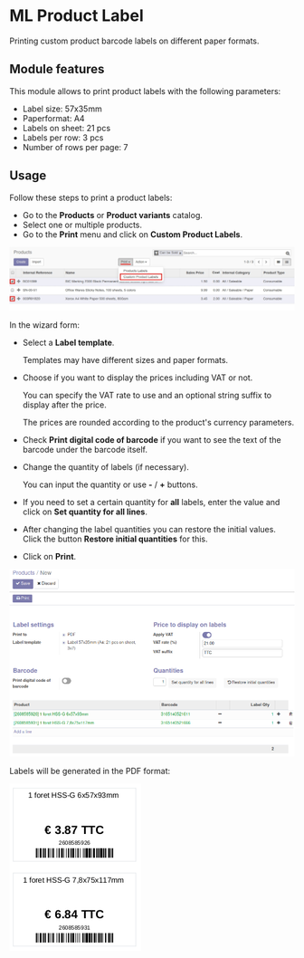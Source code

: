 # ML Product Label

Printing custom product barcode labels on different paper formats.

## Module features

This module allows to print product labels with the following parameters:

  * Label size: 57x35mm
  * Paperformat: A4
  * Labels on sheet: 21 pcs
  * Labels per row: 3 pcs
  * Number of rows per page: 7

## Usage

Follow these steps to print a product labels:

  * Go to the **Products** or **Product variants** catalog.
  * Select one or multiple products.
  * Go to the **Print** menu and click on **Custom Product Labels**.

![Product Selection](static/description/select_products.png)

In the wizard form:

  * Select a **Label template**.

    Templates may have different sizes and paper formats.

  * Choose if you want to display the prices including VAT or not.

    You can specify the VAT rate to use and an optional string suffix to display after the price.

    The prices are rounded according to the product's currency parameters.

  * Check **Print digital code of barcode** if you want to see the text of the barcode under the barcode itself.

  * Change the quantity of labels (if necessary).

    You can input the quantity or use **-** / **+** buttons.

  * If you need to set a certain quantity for **all** labels, enter the value and click on **Set quantity for all lines**.
  * After changing the label quantities you can restore the initial values. Click the button **Restore initial quantities** for this.
  * Click on **Print**.

![Label Print Wizard](static/description/label_print_wizard.png)

Labels will be generated in the PDF format:

![Sample Labels](static/description/sample_labels.png)
